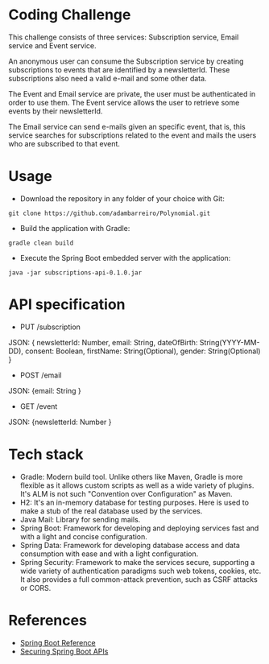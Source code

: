 # Coding Challenge
This challenge consists of three services: Subscription service, Email service and Event service.

An anonymous user can consume the Subscription service by creating subscriptions to events that are identified by a newsletterId. These subscriptions also need a valid e-mail and some other data.

The Event and Email service are private, the user must be authenticated in order to use them. The Event service allows the user to retrieve some events by their newsletterId.

The Email service can send e-mails given an specific event, that is, this service searches for subscriptions related to the event and mails the users who are subscribed to that event.

# Usage
* Download the repository in any folder of your choice with Git:

`git clone https://github.com/adambarreiro/Polynomial.git`

* Build the application with Gradle:

`gradle clean build`

* Execute the Spring Boot embedded server with the application:

`java -jar subscriptions-api-0.1.0.jar`

# API specification

* PUT /subscription

JSON: { newsletterId: Number, email: String, dateOfBirth: String(YYYY-MM-DD), consent: Boolean, firstName: String(Optional), gender: String(Optional) }

* POST /email

JSON: {email: String }

* GET /event

JSON: {newsletterId: Number }

# Tech stack

* Gradle: Modern build tool. Unlike others like Maven, Gradle is more flexible as it allows custom scripts as well as a wide variety of plugins. It's ALM is not such "Convention over Configuration" as Maven.
* H2: It's an in-memory database for testing purposes. Here is used to make a stub of the real database used by the services.
* Java Mail: Library for sending mails.
* Spring Boot: Framework for developing and deploying services fast and with a light and concise configuration.
* Spring Data: Framework for developing database access and data consumption with ease and with a light configuration.
* Spring Security: Framework to make the services secure, supporting a wide variety of authentication paradigms such web tokens, cookies, etc. It also provides a full common-attack prevention, such as CSRF attacks or CORS.

# References
* [Spring Boot Reference](https://docs.spring.io/spring-boot/docs/current-SNAPSHOT/reference/htmlsingle/)
* [Securing Spring Boot APIs](https://www.future-processing.pl/blog/exploring-spring-boot-and-spring-security-custom-token-based-authentication-of-rest-services-with-spring-security-and-pinch-of-spring-java-configuration-and-spring-integration-testing/)

